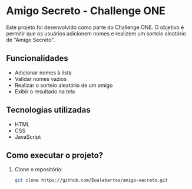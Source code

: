 # Amigo Secreto - Challenge ONE

Este projeto foi desenvolvido como parte do Challenge ONE. O objetivo é permitir que os usuários adicionem nomes e realizem um sorteio aleatório de "Amigo Secreto".

## Funcionalidades

- Adicionar nomes à lista  
- Validar nomes vazios  
- Realizar o sorteio aleatório de um amigo  
- Exibir o resultado na tela  

## Tecnologias utilizadas

- HTML  
- CSS  
- JavaScript  

## Como executar o projeto?

1. Clone o repositório:  
   ```bash
   git clone https://github.com/Eualebarros/amigo-secreto.git
